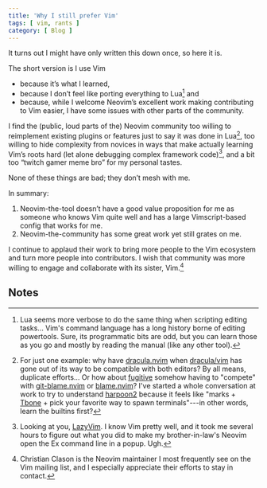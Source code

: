 ```yaml
---
title: 'Why I still prefer Vim'
tags: [ vim, rants ]
category: [ Blog ]
---
```


It turns out I might have only written this down once, so here it is.

The short version is I use Vim
- because it’s what I learned,
- because I don’t feel like porting everything to Lua[^1] and
- because, while I welcome Neovim’s excellent work making contributing to Vim
  easier, I have some issues with other parts of the community.

I find the (public, loud parts of the) Neovim community too willing to
reimplement existing plugins or features just to say it was done in Lua[^2], too
willing to hide complexity from novices in ways that make actually learning
Vim’s roots hard (let alone debugging complex framework code)[^3], and a bit too
“twitch gamer meme bro” for my personal tastes.

None of these things are bad; they don’t mesh with me.

In summary:

1. Neovim-the-tool doesn’t have a good value proposition for me as someone who
   knows Vim quite well and has a large Vimscript-based config that works for
   me.
2. Neovim-the-community has some great work yet still grates on me.

I continue to applaud their work to bring more people to the Vim ecosystem and
turn more people into contributors. I wish that community was more willing to
engage and collaborate with its sister, Vim.[^4]

## Notes

[^1]: Lua seems more verbose to do the same thing when scripting editing tasks…
    Vim's command language has a long history borne of editing powertools. Sure,
    its programmatic bits are odd, but you can learn those as you go and mostly
    by reading the manual (like any other tool).

[^2]: For just one example: why have
    [dracula.nvim](https://github.com/Mofiqul/dracula.nvim) when
    [dracula/vim](https://github.com/dracula/vim) has gone out of its way to be
    compatible with both editors? By all means, duplicate efforts… Or how about
    [fugitive](https://github.com/tpope/vim-fugitive) somehow having to
    "compete" with [git-blame.nvim](https://github.com/f-person/git-blame.nvim)
    or [blame.nvim](https://github.com/FabijanZulj/blame.nvim)? I've started a
    whole conversation at work to try to understand
    [harpoon2](https://github.com/ThePrimeagen/harpoon/tree/harpoon2) because it
    feels like "marks + [Tbone](https://github.com/tpope/vim-tbone) + pick your
    favorite way to spawn terminals"---in other words, learn the builtins first?

[^3]: Looking at you, [LazyVim](https://www.lazyvim.org). I know Vim pretty
    well, and it took me several hours to figure out what you did to make my
    brother-in-law's Neovim open the Ex command line in a popup. Ugh.

[^4]: Christian Clason is the Neovim maintainer I most frequently see on the Vim
    mailing list, and I especially appreciate their efforts to stay in contact.
